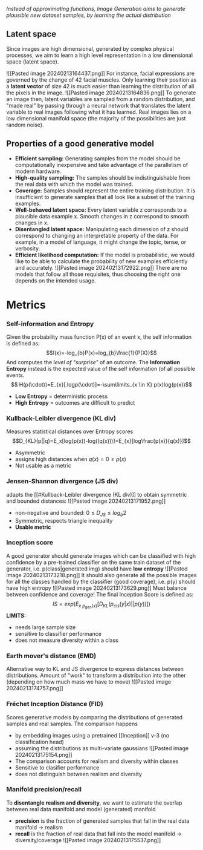 *Instead of approximating functions, Image Generation aims to generate plausible new dataset samples, by learning the actual distribution*

## Latent space
Since images are high dimensional, generated by complex physical processes, we aim to learn a high level representation in a low dimensional space (latent space).

![[Pasted image 20240213164437.png]]
For instance,  facial expressions are governed by the change of 42 facial muscles. Only learning their position as a **latent vector** of size 42 is much easier than learning the distribution of all the pixels in the image.
![[Pasted image 20240213164836.png]]
To generate an image then, latent variables are sampled from a random distribution, and "made real" by passing through a neural network that translates the latent variable to real images following what it has learned.
Real images lies on a low dimensional manifold space (the majority of the possibilities are just random noise).
## Properties of a good generative model
- **Efficient sampling:** Generating samples from the model should be computationally inexpensive and take advantage of the parallelism of modern hardware. 
- **High-quality sampling:** The samples should be indistinguishable from the real data with which the model was trained. 
- **Coverage:** Samples should represent the entire training distribution. It is insufficient to generate samples that all look like a subset of the training examples. 
- **Well-behaved latent space:** Every latent variable z corresponds to a plausible data example x. Smooth changes in z correspond to smooth changes in x. 
- **Disentangled latent space:** Manipulating each dimension of z should correspond to changing an interpretable property of the data. For example, in a model of language, it might change the topic, tense, or verbosity. 
- **Efficient likelihood computation:** If the model is probabilistic, we would like to be able to calculate the probability of new examples efficiently and accurately.
![[Pasted image 20240213172922.png]]
There are no models that follow all those requisites, thus choosing the right one depends on the intended usage.
# Metrics
### Self-information and Entropy
Given the probability mass function P(x) of an event x, the self information is defined as:
$$I(x)=-log_{b}P(x)=log_{b}\frac{1}{P(X)}$$
And computes the *level of "surprise"* of an outcome. 
The **Information Entropy** instead is the expected value of the self information (of all possible events.
$$ H(p(\cdot))=E_{x}[.logp(\cdot)]=-\sum\limits_{x \in X} p(x)log(p(x))$$
- **Low Entropy** = deterministic process
- **High Entropy** = outcomes are difficult to predict
### Kullback-Leibler divergence (KL div)
Measures statistical distances over Entropy scores
$$D_{KL}(p||q)=E_x[log(p(x))-log((q(x)))]=E_{x}[log\frac{p(x)}{q(x)}]$$
- Asymmetric
- assigns high distances when $q(x)=0 \neq p(x)$ 
- Not usable as a metric
### Jensen-Shannon divergence (JS div)
adapts the [[#Kullback-Leibler divergence (KL div)]] to obtain symmetric and bounded distances:
![[Pasted image 20240213171952.png]]
- non-negative and bounded: $0 \le D_{JS} \le log_{b}2$
- Symmetric, respects triangle inequality
- **Usable metric**
### Inception score
A good generator should generate images which can be classified with high confidence by a pre-trained classifier on the same train dataset of the generator, i.e. p(class|generated img) should have **low entropy**
![[Pasted image 20240213173218.png]]
It should also generate all the possible images for all the classes handled by the classifier (good coverage), i.e. p(y) should have high entropy
![[Pasted image 20240213173629.png]]
Must balance between confidence and coverage!
The final Inception Score is defined as:
$$IS=exp(E_{x~p_{gen}(x)}[D_{KL}(p_{cls}(y|x)||p(y))])$$
**LIMITS:**
- needs large sample size 
- sensitive to classifier performance
- does not measure diversity within a class
### Earth mover's distance (EMD)
Alternative way to KL and JS divergence to express distances between distributions.
Amount of "work" to transform a distribution into the other (depending on how much mass we have to move)
![[Pasted image 20240213174757.png]]
### Fréchet Inception Distance (FID)
Scores generative models by comparing the distributions of generated samples and real samples.
The comparison happens
- by embedding images using a pretrained [[Inception]] v-3 (no classification head)
- assuming the distributions as multi-variate gaussians
![[Pasted image 20240213175154.png]]
- The comparison accounts for realism and diversity within classes
- Sensitive to clasifier performance
- does not distinguish between realism and diversity
### Manifold precision/recall
To **disentangle realism and diversity**, we want to estimate the overlap between real data manifold and model (generated) manifold
- **precision** is the fraction of generated samples that fall in the real data manifold -> realism
- **recall** is the fraction of real data that fall into the model manifold -> diversity/coverage
![[Pasted image 20240213175537.png]]